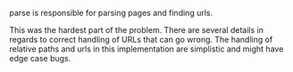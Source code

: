 parse is responsible for parsing pages and finding urls.

This was the hardest part of the problem.
There are several details in regards to correct handling of URLs that can go wrong.
The handling of relative paths and urls in this implementation are simplistic and might have edge case bugs.

